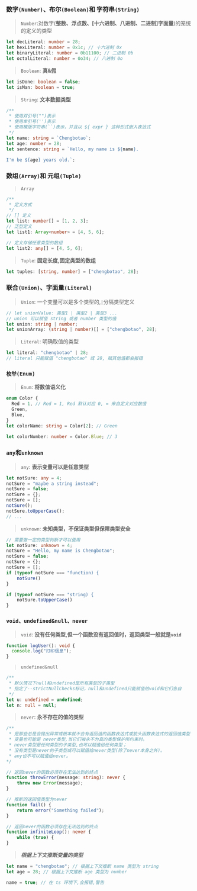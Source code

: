 ### 数字`(Number)`、布尔`(Boolean)`和 字符串`(String)`

> `Number`:对数字(**整数、浮点数、[十六进制、八进制、二进制]字面量**)的笼统的定义的类型

```ts
let decLiteral: number = 28;
let hexLiteral: number = 0x1c; // 十六进制 0x
let binaryLiteral: number = 0b11100; // 二进制 0b
let octalLiteral: number = 0o34; // 八进制 0o
```

> `Boolean`: **真&假**

```ts
let isDone: boolean = false;
let isMan: boolean = true;
```

> `String`: **文本数据类型**

```ts
/**
 * 使用双引号("")表示
 * 使用单引号('')表示
 * 使用模版字符串(``)表示，并且以 ${ expr } 这种形式嵌入表达式
 */
let name: string = `Chengbotao`;
let age: number = 28;
let sentence: string = `Hello, my name is ${name}.

I'm be ${age} years old.`;
```

### 数组`(Array)`和 元组`(Tuple)`

> `Array`

```ts
/**
 * 定义方式
 */
// [] 定义
let list: number[] = [1, 2, 3];
// 泛型定义
let list1: Array<number> = [4, 5, 6];

// 定义存储任意类型的数组
let list2: any[] = [4, 5, 6];
```

> `Tuple`: **固定长度,固定类型的数组**

```ts
let tuples: [string, number] = ["chengbotao", 28];
```

### 联合`(Union)`、字面量`(Literal)`

> `Union`: 一个变量可以是多个类型的,`|`分隔类型定义

```ts
// let unionValue: 类型1 | 类型2 | 类型3 ...
// union 可以赋值 string 或者 number 类型的值
let union: string | number;
let unionArray: (string | number)[] = ["chengbotao", 28];
```

> `Literal`: 明确取值的类型

```ts
let literal: "chengbotao" | 28;
// literal 只能赋值 "chengbotao" 或 28, 赋其他值都会报错
```

### `枚举(Enum)`

> `Enum`: **将数值语义化**

```ts
enum Color {
  Red = 1, // Red = 1, Red 默认对应 0, = 来自定义对应数值
  Green,
  Blue,
}
let colorName: string = Color[2]; // Green

let colorNumber: number = Color.Blue; // 3
```

### `any`和`unknown`

> `any`: **表示变量可以是任意类型**

```ts
let notSure: any = 4;
notSure = "maybe a string instead";
notSure = false;
notSure = {};
notSure = [];
notSure();
notSure.toUpperCase();
// ...
```

> `unknown`: **未知类型，不保证类型但保障类型安全**

```ts
// 需要做一定的类型判断才可以使用
let notSure: unknown = 4;
notSure = "Hello, my name is Chengbotao";
notSure = false;
notSure = {};
notSure = [];
if (typeof notSure === "function) {
    notSure()
}

if (typeof notSure === "string) {
    notSure.toUpperCase()
}

```

### `void、undefined&null、never`

> `void`: **没有任何类型,但一个函数没有返回值时，返回类型一般就是`void`**

```ts
function logUser(): void {
  console.log("打印信息");
}
```

> `undefined&null`

```ts
/**
 * 默认情况下null和undefined是所有类型的子类型
 * 指定了--strictNullChecks标记，null和undefined只能赋值给void和它们各自
 */
let u: undefined = undefined;
let n: null = null;
```

> `never`: **永不存在的值的类型**

```ts
/**
 * 是那些总是会抛出异常或根本就不会有返回值的函数表达式或箭头函数表达式的返回值类型
 * 变量也可能是 never类型,当它们被永不为真的类型保护所约束时。
 * never类型是任何类型的子类型,也可以赋值给任何类型；
 * 没有类型是never的子类型或可以赋值给never类型(除了never本身之外)。
 * any也不可以赋值给never。
*/

// 返回never的函数必须存在无法达到的终点
function throwError(message: string): never {
    throw new Error(message);
}

// 推断的返回值类型为never
function fail() {
    return error("Something failed");
}

// 返回never的函数必须存在无法达到的终点
function infiniteLoop(): never {
    while (true) {
}
```

> **_根据上下文推断变量的类型_**

```ts
let name = "chengbotao"; // 根据上下文推断 name 类型为 string
let age = 28; // 根据上下文推断 age 类型为 number

name = true; // 在 ts 环境下,会报错,警告
```
